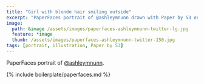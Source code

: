 ```yaml
---
title: "Girl with blonde hair smiling outside"
excerpt: "PaperFaces portrait of @ashleymnunn drawn with Paper by 53 on an iPad."
image: 
  path: &image /assets/images/paperfaces-ashleymnunn-twitter-lg.jpg 
  feature: *image
  thumb: /assets/images/paperfaces-ashleymnunn-twitter-150.jpg
tags: [portrait, illustration, Paper by 53]
---
```


PaperFaces portrait of [@ashleymnunn](http://twitter.com/ashleymnunn).

{% include boilerplate/paperfaces.md %}